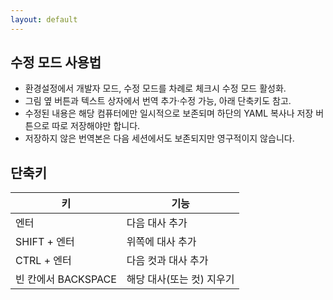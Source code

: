 ```yaml
---
layout: default
---
```


## 수정 모드 사용법

- 환경설정에서 개발자 모드, 수정 모드를 차례로 체크시 수정 모드 활성화.
- 그림 옆 버튼과 텍스트 상자에서 번역 추가·수정 가능, 아래 단축키도 참고.
- 수정된 내용은 해당 컴퓨터에만 일시적으로 보존되며 하단의 YAML 복사나 저장 버튼으로 따로 저장해야만 합니다.
- 저장하지 않은 번역본은 다음 세션에서도 보존되지만 영구적이지 않습니다.

## 단축키

| 키                  | 기능                      |
| ------------------- | ------------------------- |
| 엔터                | 다음 대사 추가            |
| SHIFT + 엔터        | 위쪽에 대사 추가          |
| CTRL + 엔터         | 다음 컷과 대사 추가       |
| 빈 칸에서 BACKSPACE | 해당 대사(또는 컷) 지우기 |
